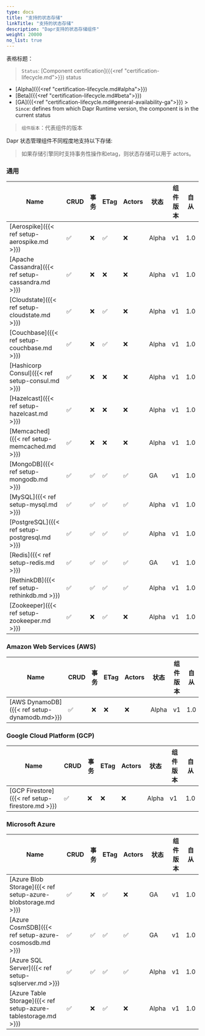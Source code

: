 ```yaml
---
type: docs
title: "支持的状态存储"
linkTitle: "支持的状态存储"
description: "Dapr支持的状态存储组件"
weight: 20000
no_list: true
---
```


表格标题：

> `Status`: [Component certification]({{<ref "certification-lifecycle.md">}}) status
  - [Alpha]({{<ref "certification-lifecycle.md#alpha">}})
  - [Beta]({{<ref "certification-lifecycle.md#beta">}})
  - [GA]({{<ref "certification-lifecycle.md#general-availability-ga">}}) > `Since`: defines from which Dapr Runtime version, the component is in the current status

> `组件版本`：代表组件的版本


Dapr 状态管理组件不同程度地支持以下存储:

> 如果存储引擎同时支持事务性操作和etag，则状态存储可以用于 actors。

### 通用

| Name                                               | CRUD | 事务 | ETag | Actors | 状态    | 组件版本 | 自从  |
| -------------------------------------------------- | ---- | -- | ---- | ------ | ----- | ---- | --- |
| [Aerospike]({{< ref setup-aerospike.md >}})        | ✅    | ❌  | ✅    | ❌      | Alpha | v1   | 1.0 |
| [Apache Cassandra]({{< ref setup-cassandra.md >}}) | ✅    | ❌  | ❌    | ❌      | Alpha | v1   | 1.0 |
| [Cloudstate]({{< ref setup-cloudstate.md >}})      | ✅    | ❌  | ✅    | ❌      | Alpha | v1   | 1.0 |
| [Couchbase]({{< ref setup-couchbase.md >}})        | ✅    | ❌  | ✅    | ❌      | Alpha | v1   | 1.0 |
| [Hashicorp Consul]({{< ref setup-consul.md >}})    | ✅    | ❌  | ❌    | ❌      | Alpha | v1   | 1.0 |
| [Hazelcast]({{< ref setup-hazelcast.md >}})        | ✅    | ❌  | ❌    | ❌      | Alpha | v1   | 1.0 |
| [Memcached]({{< ref setup-memcached.md >}})        | ✅    | ❌  | ❌    | ❌      | Alpha | v1   | 1.0 |
| [MongoDB]({{< ref setup-mongodb.md >}})            | ✅    | ✅  | ✅    | ✅      | GA    | v1   | 1.0 |
| [MySQL]({{< ref setup-mysql.md >}})                | ✅    | ✅  | ✅    | ✅      | Alpha | v1   | 1.0 |
| [PostgreSQL]({{< ref setup-postgresql.md >}})      | ✅    | ✅  | ✅    | ✅      | Alpha | v1   | 1.0 |
| [Redis]({{< ref setup-redis.md >}})                | ✅    | ✅  | ✅    | ✅      | GA    | v1   | 1.0 |
| [RethinkDB]({{< ref setup-rethinkdb.md >}})        | ✅    | ✅  | ✅    | ✅      | Alpha | v1   | 1.0 |
| [Zookeeper]({{< ref setup-zookeeper.md >}})        | ✅    | ❌  | ✅    | ❌      | Alpha | v1   | 1.0 |


### Amazon Web Services (AWS)
| Name                                         | CRUD | 事务 | ETag | Actors | 状态    | 组件版本 | 自从  |
| -------------------------------------------- | ---- | -- | ---- | ------ | ----- | ---- | --- |
| [AWS DynamoDB]({{< ref setup-dynamodb.md>}}) | ✅    | ❌  | ❌    | ❌      | Alpha | v1   | 1.0 |

### Google Cloud Platform (GCP)
| Name                                            | CRUD | 事务 | ETag | Actors | 状态    | 组件版本 | 自从  |
| ----------------------------------------------- | ---- | -- | ---- | ------ | ----- | ---- | --- |
| [GCP Firestore]({{< ref setup-firestore.md >}}) | ✅    | ❌  | ❌    | ❌      | Alpha | v1   | 1.0 |

### Microsoft Azure

| Name                                                           | CRUD | 事务 | ETag | Actors | 状态    | 组件版本 | 自从  |
| -------------------------------------------------------------- | ---- | -- | ---- | ------ | ----- | ---- | --- |
| [Azure Blob Storage]({{< ref setup-azure-blobstorage.md >}})   | ✅    | ❌  | ✅    | ❌      | GA    | v1   | 1.0 |
| [Azure CosmSDB]({{< ref setup-azure-cosmosdb.md >}})           | ✅    | ✅  | ✅    | ✅      | GA    | v1   | 1.0 |
| [Azure SQL Server]({{< ref setup-sqlserver.md >}})             | ✅    | ✅  | ✅    | ✅      | Alpha | v1   | 1.0 |
| [Azure Table Storage]({{< ref setup-azure-tablestorage.md >}}) | ✅    | ❌  | ✅    | ❌      | Alpha | v1   | 1.0 |
